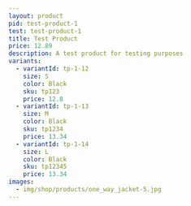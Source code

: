 ```yaml
---
layout: product
pid: test-product-1
test: test-product-1
title: Test Product
price: 12.89
description: A test product for testing purposes
variants:
  - variantId: tp-1-12
    size: S
    color: Black
    sku: tp123
    price: 12.8
  - variantId: tp-1-13
    size: M
    color: Black
    sku: tp1234
    price: 13.34
  - variantId: tp-1-14
    size: L
    color: Black
    sku: tp12345
    price: 13.34
images:
  - img/shop/products/one_way_jacket-5.jpg
---
```

